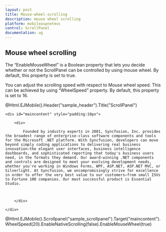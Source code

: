 ```yaml
---
layout: post
title: Mouse-wheel-scrolling
description: mouse wheel scrolling
platform: mobileaspnetmvc
control: ScrollPanel
documentation: ug
---
```


## Mouse wheel scrolling

The “EnableMouseWheel” is a Boolean property that lets you decide whether or not the ScrollPanel can be controlled by using mouse wheel. By default, this property is set to true.

You can adjust the scrolling speed with respect to Mouse wheel speed. This can be achieved by using “WheelSpeed” property. By default, this property is set to 16.



@Html.EJMobile().Header("sample_header").Title("ScrollPanel")

    <div id="maincontent" style="padding:10px">

        <div>

            Founded by industry experts in 2001, Syncfusion, Inc. provides the broadest range of enterprise-class software components and tools for the Microsoft .NET platform. With Syncfusion, developers can move beyond simply coding applications to delivering real business innovation—the elegant user interfaces, business intelligence dashboards, and sophisticated reporting that today's business users need, in the formats they demand. Our award-winning .NET components and controls are designed to meet your evolving development needs, whether you're working in Windows Forms, WPF, ASP.NET, ASP.NET MVC, or Silverlight. At Syncfusion, we uncompromisingly strive for excellence in order to offer the very best value to our customers—from small ISVs to Fortune 100 companies. Our most successful product is Essential Studio.



        </div>

    </div> 



@Html.EJMobile().Scrollpanel("sample_scrollpanel").Target("maincontent").WheelSpeed(20).EnableNativeScrolling(false).EnableMouseWheel(true)



